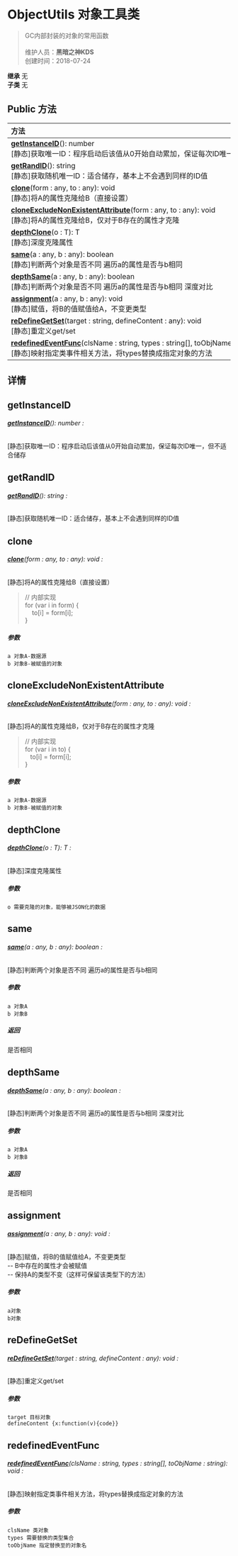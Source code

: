 # ObjectUtils 对象工具类
>GC内部封装的对象的常用函数<br><br>
>维护人员：**黑暗之神KDS**  
>创建时间：2018-07-24

**继承**  无<br>
**子类**  无<br>


## Public 方法
|<div style="width:1000px;text-align:left" >方法</div>   |
| ---  |
| **[getInstanceID](#getinstanceid)**(): number<br>[静态]获取唯一ID：程序启动后该值从0开始自动累加，保证每次ID唯一，但不适合储存
| **[getRandID](#getrandid)**(): string<br>[静态]获取随机唯一ID：适合储存，基本上不会遇到同样的ID值
| **[clone](#clone)**(form : any,  to : any): void<br>[静态]将A的属性克隆给B（直接设置）
| **[cloneExcludeNonExistentAttribute](#cloneexcludenonexistentattribute)**(form : any,  to : any): void<br>[静态]将A的属性克隆给B，仅对于B存在的属性才克隆
| **[depthClone<T>](#depthclone<t>)**(o : T): T<br>[静态]深度克隆属性
| **[same](#same)**(a : any,  b : any): boolean<br>[静态]判断两个对象是否不同 遍历a的属性是否与b相同
| **[depthSame](#depthsame)**(a : any,  b : any): boolean<br>[静态]判断两个对象是否不同 遍历a的属性是否与b相同 深度对比
| **[assignment](#assignment)**(a : any,  b : any): void<br>[静态]赋值，将B的值赋值给A，不变更类型
| **[reDefineGetSet](#redefinegetset)**(target : string,  defineContent : any): void<br>[静态]重定义get/set
| **[redefinedEventFunc](#redefinedeventfunc)**(clsName : string,  types : string[],  toObjName : string): void<br>[静态]映射指定类事件相关方法，将types替换成指定对象的方法

## 详情



## getInstanceID
###### **[getInstanceID](#getinstanceid)**(): number :
[静态]获取唯一ID：程序启动后该值从0开始自动累加，保证每次ID唯一，但不适合储存



## getRandID
###### **[getRandID](#getrandid)**(): string :
[静态]获取随机唯一ID：适合储存，基本上不会遇到同样的ID值



## clone
###### **[clone](#clone)**(form : any,  to : any): void :
[静态]将A的属性克隆给B（直接设置）<br>
>// 内部实现<br>
>for (var i in form) {<br>
>&nbsp;&nbsp;&nbsp;&nbsp;to[i] = form[i];<br>
>}<br>
>


##### 参数
	a 对象A-数据源
	b 对象B-被赋值的对象



## cloneExcludeNonExistentAttribute
###### **[cloneExcludeNonExistentAttribute](#cloneexcludenonexistentattribute)**(form : any,  to : any): void :
[静态]将A的属性克隆给B，仅对于B存在的属性才克隆<br>
>// 内部实现<br>
>for (var i in to) {<br>
>&nbsp;&nbsp;&nbsp;to[i] = form[i];<br>
>}<br>
>


##### 参数
	a 对象A-数据源
	b 对象B-被赋值的对象



## depthClone<T>
###### **[depthClone<T>](#depthclone<t>)**(o : T): T :
[静态]深度克隆属性
##### 参数
	o 需要克隆的对象，能够被JSON化的数据



## same
###### **[same](#same)**(a : any,  b : any): boolean :
[静态]判断两个对象是否不同 遍历a的属性是否与b相同
##### 参数
	a 对象A
	b 对象B

##### 返回
是否相同

## depthSame
###### **[depthSame](#depthsame)**(a : any,  b : any): boolean :
[静态]判断两个对象是否不同 遍历a的属性是否与b相同 深度对比
##### 参数
	a 对象A
	b 对象B

##### 返回
是否相同

## assignment
###### **[assignment](#assignment)**(a : any,  b : any): void :
[静态]赋值，将B的值赋值给A，不变更类型<br>
-- B中存在的属性才会被赋值<br>
-- 保持A的类型不变（这样可保留该类型下的方法）
##### 参数
	a对象
	b对象



## reDefineGetSet
###### **[reDefineGetSet](#redefinegetset)**(target : string,  defineContent : any): void :
[静态]重定义get/set
##### 参数
	target 目标对象
	defineContent {x:function(v){code}}



## redefinedEventFunc
###### **[redefinedEventFunc](#redefinedeventfunc)**(clsName : string,  types : string[],  toObjName : string): void :
[静态]映射指定类事件相关方法，将types替换成指定对象的方法
##### 参数
	clsName 类对象
	types 需要替换的类型集合
	toObjName 指定替换至的对象名






